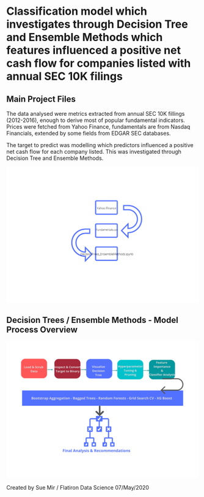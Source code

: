 
# Classification model which investigates through Decision Tree and Ensemble Methods which features influenced a positive net cash flow for companies listed with annual SEC 10K filings 

## Main Project Files

The data analysed were metrics extracted from annual SEC 10K fillings (2012-2016), enough to derive most of popular fundamental indicators.  Prices were fetched from Yahoo Finance, fundamentals are from Nasdaq Financials, extended by some fields from EDGAR SEC databases.

The target to predict was modelling which predictors influenced a positive net cash flow for each company listed.  This was investigated through Decision Tree and Ensemble Methods.

![header](Process_Diagram_1.png)

## Decision Trees / Ensemble Methods - Model Process Overview
![header](Process_Diagram_2.png)


Created by Sue Mir / Flatiron Data Science 
07/May/2020
